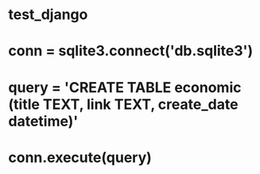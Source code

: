 # test_django
# conn = sqlite3.connect('db.sqlite3')
# query = 'CREATE TABLE economic (title TEXT, link TEXT, create_date datetime)'
# conn.execute(query)
